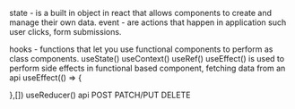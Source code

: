 state - is a built in object in react that allows components to create and manage their own data.
event - are actions that happen in application such user clicks, form submissions.

hooks - functions that let you use functional components to perform as class components.
useState()
useContext()
useRef()
useEffect() is used to perform side effects in functional based component, fetching data from an api
useEffect(() => {
  
},[])
useReducer()
api
POST 
PATCH/PUT
DELETE

